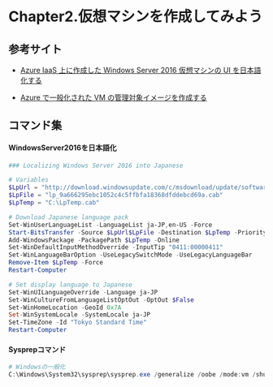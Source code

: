 # Chapter2.仮想マシンを作成してみよう

## 参考サイト

- [Azure IaaS 上に作成した Windows Server 2016 仮想マシンの UI を日本語化する](https://kogelog.com/2016/10/18/20161018-01/)

- [Azure で一般化された VM の管理対象イメージを作成する](https://docs.microsoft.com/ja-jp/azure/virtual-machines/windows/capture-image-resource)

## コマンド集

#### WindowsServer2016を日本語化
```powershell
### Localizing Windows Server 2016 into Japanese

# Variables
$LpUrl = "http://download.windowsupdate.com/c/msdownload/update/software/updt/2016/09/"
$LpFile = "lp_9a666295ebc1052c4c5ffbfa18368dfddebcd69a.cab"
$LpTemp = "C:\LpTemp.cab"

# Download Japanese language pack
Set-WinUserLanguageList -LanguageList ja-JP,en-US -Force
Start-BitsTransfer -Source $LpUrl$LpFile -Destination $LpTemp -Priority High
Add-WindowsPackage -PackagePath $LpTemp -Online
Set-WinDefaultInputMethodOverride -InputTip "0411:00000411"
Set-WinLanguageBarOption -UseLegacySwitchMode -UseLegacyLanguageBar
Remove-Item $LpTemp -Force
Restart-Computer

# Set display language to Japanese
Set-WinUILanguageOverride -Language ja-JP
Set-WinCultureFromLanguageListOptOut -OptOut $False
Set-WinHomeLocation -GeoId 0x7A
Set-WinSystemLocale -SystemLocale ja-JP
Set-TimeZone -Id "Tokyo Standard Time"
Restart-Computer
```

#### Sysprepコマンド
```powershell
# Windowsの一般化
C:\Windows\System32\sysprep\sysprep.exe /generalize /oobe /mode:vm /shutdown
```